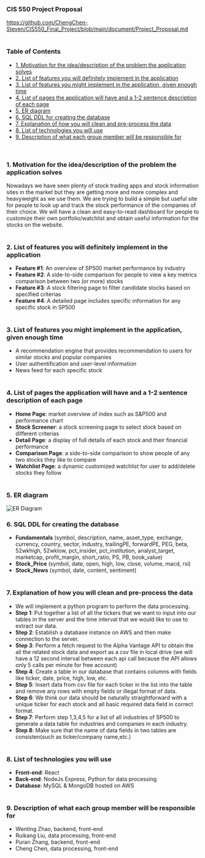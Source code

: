 ### CIS 550 Project Proposal  
https://github.com/ChengChen-Steven/CIS550_Final_Project/blob/main/document/Project_Proposal.md 
<br><br>


### __Table of Contents__
- [1. Motivation for the idea/description of the problem the application solves](#1-motivation-for-the-idea/description-of-the-problem-the-application-solves)
- [2. List of features you will definitely implement in the application](#2-list-of-features-you-will-definitely-implement-in-the-application)
- [3. List of features you might implement in the application, given enough time](#3-list-of-features-you-might-implement-in-the-application,-given-enough-time)
- [4. List of pages the application will have and a 1-2 sentence description of each page](#4-list-of-pages-the-application-will-have-and-a-1-2-sentence-description-of-each-page)
- [5. ER diagram](#5-ER-diagram)
- [6. SQL DDL for creating the database](#6-SQL-DDL-for-creating-the-database)
- [7. Explanation of how you will clean and pre-process the data](#7-explanation-of-how-you-will-clean-and-pre-process-the-data)
- [8. List of technologies you will use](#8-list-of-technologies-you-will-use)
- [9. Description of what each group member will be responsible for](#9-description-of-what-each-group-member-will-be-responsible-for)

<br>

### __1. Motivation for the idea/description of the problem the application solves__

Nowadays we have seen plenty of stock trading apps and stock information sites in the market but they are getting more and more complex and heavyweight as we use them. We are trying to build a simple but useful site for people to look up and track the stock performance of the companies of their choice. We will have a clean and easy-to-read dashboard for people to customize their own portfolio/watchlist and obtain useful information for the stocks on the website. <br><br>

### __2. List of features you will definitely implement in the application__

* __Feature #1__: An overview of SP500 market performance by industry
* __Feature #2__: A side-to-side comparison for people to view a key metrics comparison between two (or more) stocks
* __Feature #3__: A stock filtering page to filter candidate stocks based on specified criterias 
* __Feature #4__: A detailed page includes specific information for any specific stock in SP500 <br><br>

### __3. List of features you might implement in the application, given enough time__

* A recommendation engine that provides recommendation to users for similar stocks and popular companies
* User authentification and user-level information
* News feed for each specific stock 
<br><br>

### __4. List of pages the application will have and a 1-2 sentence description of each page__
* __Home Page__: market overview of index such as S&P500 and performance chart
* __Stock Screener__: a stock screening page to select stock based on different criterias  
* __Detail Page__: a display of full details of each stock and their financial performance
* __Comparison Page__: a side-to-side comparison to show people of any two stocks they like to compare
* __Watchlist Page__: a dynamic customized watchlist for user to add/delete stocks they follow
<br><br>

### __5. ER diagram__
![ER Diagram](/material/er_diagram.png)

### __6. SQL DDL for creating the database__
* __Fundamentals__ (symbol, description, name, asset_type, exchange, currency, country, sector, industry, trailingPE, forwardPE, PEG, beta, 52wkhigh, 52wklow, pct_insider, pct_institution, analyst_target, marketcap, profit_margin, short_ratio, PS, PB, book_value)
* __Stock_Price__ (symbol, date, open, high, low, close, volume, macd, rsi)
* __Stock_News__ (symbol, date, content, sentiment)
<br><br>

### __7. Explanation of how you will clean and pre-process the data__
* We will implement a python program to perform the data processing.
* __Step 1__: Put together a list of all the tickers that we want to input into our tables in the server and the time interval that we would like to use to extract our data. 
* __Step 2__: Establish a database instance on AWS and then make connection to the server.
* __Step 3__: Perform a fetch request to the Alpha Vantage API to obtain the all the related stock data and export as a csv file in local drive (we will have a 12 second interval between each api call because the API allows only 5 calls per minute for free account)
* __Step 4__: Create a table in our database that contains columns with fields like ticker, date, price, high, low, etc.
* __Step 5__: Insert data from csv file for each ticker in the list into the table and remove any rows with empty fields or illegal format of data.
* __Step 6__: We think our data should be naturally straightforward with a unique ticker for each stock and all basic required data field in correct format.
* __Step 7__: Perform step 1,3,4,5 for a list of all industries of SP500 to generate a data table for industries and companies in each industry.
* __Step 8__: Make sure that the name of data fields in two tables are consisten(such as ticker/company name,etc.)<br><br>
 
### __8. List of technologies you will use__
* __Front-end__: React 
* __Back-end__: NodeJs Express, Python for data processing
* __Database__: MySQL & MongoDB hosted on AWS
<br><br>

### __9. Description of what each group member will be responsible for__
* Wenting Zhao, backend, front-end <br>
* Ruikang Liu, data processing, front-end <br>
* Puran Zhang, backend, front-end  <br>
* Cheng Chen, data processing, front-end <br><br>
